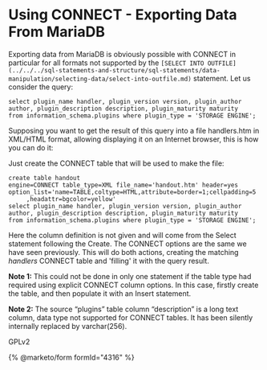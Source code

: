 # Using CONNECT - Exporting Data From MariaDB

Exporting data from MariaDB is obviously possible with CONNECT in particular for all formats not supported by the `[SELECT INTO OUTFILE](../../../sql-statements-and-structure/sql-statements/data-manipulation/selecting-data/select-into-outfile.md)` statement. Let us consider the query:

```
select plugin_name handler, plugin_version version, plugin_author
author, plugin_description description, plugin_maturity maturity
from information_schema.plugins where plugin_type = 'STORAGE ENGINE';
```

Supposing you want to get the result of this query into a file handlers.htm in XML/HTML format, allowing displaying it on an Internet browser, this is how you can do it:

Just create the CONNECT table that will be used to make the file:

```
create table handout
engine=CONNECT table_type=XML file_name='handout.htm' header=yes
option_list='name=TABLE,coltype=HTML,attribute=border=1;cellpadding=5
     ,headattr=bgcolor=yellow'
select plugin_name handler, plugin_version version, plugin_author
author, plugin_description description, plugin_maturity maturity
from information_schema.plugins where plugin_type = 'STORAGE ENGINE';
```

Here the column definition is not given and will come from the Select statement following the Create. The CONNECT options are the same we have seen previously. This will do both actions, creating the matching _handlers_ CONNECT table and 'filling' it with the query result.

**Note 1:** This could not be done in only one statement if the table type had required using explicit CONNECT column options. In this case, firstly create the table, and then populate it with an Insert statement.

**Note 2:** The source “plugins” table column “description” is a long text column, data type not supported for CONNECT tables. It has been silently internally replaced by varchar(256).

GPLv2

{% @marketo/form formId="4316" %}

